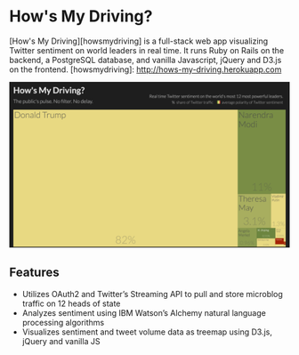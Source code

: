 # How's My Driving?

[How's My Driving][howsmydriving] is a full-stack web app visualizing Twitter sentiment on world leaders in real time.  It runs Ruby on Rails on the backend, a PostgreSQL database, and vanilla Javascript, jQuery and D3.js on the frontend.
[howsmydriving]: http://hows-my-driving.herokuapp.com

![Main View](/hows-my-driving.png)

## Features
* Utilizes OAuth2 and Twitter’s Streaming API to pull and store microblog traffic on 12 heads of state
* Analyzes sentiment using IBM Watson’s Alchemy natural language processing algorithms
* Visualizes sentiment and tweet volume data as treemap using D3.js, jQuery and vanilla JS
